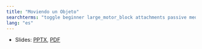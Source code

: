 ```yaml
---
title: "Moviendo un Objeto"
searchterms: "toggle beginner large_motor_block attachments passive medium_motor_block moving object moving_object moving_an_object"
lang: "es"
---
```

 <ul>
 <li class="ng-binding">Slides:
 <a href="ProgrammingLessons/beginner/MoveObject.pptx">PPTX</a>,
 <a href="ProgrammingLessons/beginner/MoveObject.pdf">PDF</a>
 </li>
 </ul>
